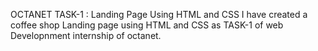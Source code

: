 OCTANET TASK-1 : Landing Page Using HTML and CSS I have created a coffee shop Landing page using HTML and CSS as TASK-1 of web Developnment internship of octanet.
